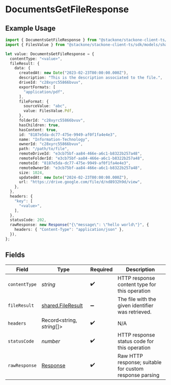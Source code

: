 # DocumentsGetFileResponse

## Example Usage

```typescript
import { DocumentsGetFileResponse } from "@stackone/stackone-client-ts/sdk/models/operations";
import { FilesValue } from "@stackone/stackone-client-ts/sdk/models/shared";

let value: DocumentsGetFileResponse = {
  contentType: "<value>",
  fileResult: {
    data: {
      createdAt: new Date("2023-02-23T00:00:00.000Z"),
      description: "This is the description associated to the file.",
      driveId: "c28xyrc55866bvuv",
      exportFormats: [
        "application/pdf",
      ],
      fileFormat: {
        sourceValue: "abc",
        value: FilesValue.Pdf,
      },
      folderId: "c28xyrc55866bvuv",
      hasChildren: true,
      hasContent: true,
      id: "8187e5da-dc77-475e-9949-af0f1fa4e4e3",
      name: "Information-Technology",
      ownerId: "c28xyrc55866bvuv",
      path: "/path/to/file",
      remoteDriveId: "e3cb75bf-aa84-466e-a6c1-b8322b257a48",
      remoteFolderId: "e3cb75bf-aa84-466e-a6c1-b8322b257a48",
      remoteId: "8187e5da-dc77-475e-9949-af0f1fa4e4e3",
      remoteOwnerId: "e3cb75bf-aa84-466e-a6c1-b8322b257a48",
      size: 1024,
      updatedAt: new Date("2024-02-23T00:00:00.000Z"),
      url: "https://drive.google.com/file/d/nd8932h9d/view",
    },
  },
  headers: {
    "key": [
      "<value>",
    ],
  },
  statusCode: 202,
  rawResponse: new Response("{\"message\": \"hello world\"}", {
    headers: { "Content-Type": "application/json" },
  }),
};
```

## Fields

| Field                                                                 | Type                                                                  | Required                                                              | Description                                                           |
| --------------------------------------------------------------------- | --------------------------------------------------------------------- | --------------------------------------------------------------------- | --------------------------------------------------------------------- |
| `contentType`                                                         | *string*                                                              | :heavy_check_mark:                                                    | HTTP response content type for this operation                         |
| `fileResult`                                                          | [shared.FileResult](../../../sdk/models/shared/fileresult.md)         | :heavy_minus_sign:                                                    | The file with the given identifier was retrieved.                     |
| `headers`                                                             | Record<string, *string*[]>                                            | :heavy_check_mark:                                                    | N/A                                                                   |
| `statusCode`                                                          | *number*                                                              | :heavy_check_mark:                                                    | HTTP response status code for this operation                          |
| `rawResponse`                                                         | [Response](https://developer.mozilla.org/en-US/docs/Web/API/Response) | :heavy_check_mark:                                                    | Raw HTTP response; suitable for custom response parsing               |
